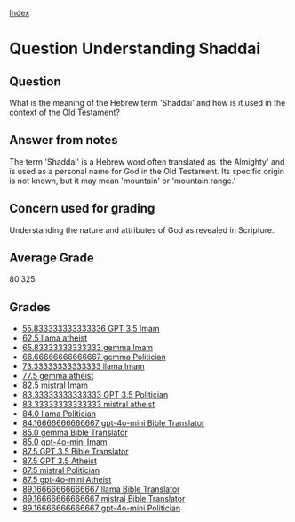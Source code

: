
[Index](../../index.md)
# Question Understanding Shaddai
## Question
What is the meaning of the Hebrew term 'Shaddai' and how is it used in the context of the Old Testament?

## Answer from notes
The term 'Shaddai' is a Hebrew word often translated as 'the Almighty' and is used as a personal name for God in the Old Testament. Its specific origin is not known, but it may mean 'mountain' or 'mountain range.'

## Concern used for grading
Understanding the nature and attributes of God as revealed in Scripture.

## Average Grade
80.325

## Grades
 * [55.833333333333336 GPT 3.5 Imam](../answers/GPT_3.5_Imam/Understanding_Shaddai.md)
 * [62.5 llama atheist](../answers/llama_atheist/Understanding_Shaddai.md)
 * [65.83333333333333 gemma Imam](../answers/gemma_Imam/Understanding_Shaddai.md)
 * [66.66666666666667 gemma Politician](../answers/gemma_Politician/Understanding_Shaddai.md)
 * [73.33333333333333 llama Imam](../answers/llama_Imam/Understanding_Shaddai.md)
 * [77.5 gemma atheist](../answers/gemma_atheist/Understanding_Shaddai.md)
 * [82.5 mistral Imam](../answers/mistral_Imam/Understanding_Shaddai.md)
 * [83.33333333333333 GPT 3.5 Politician](../answers/GPT_3.5_Politician/Understanding_Shaddai.md)
 * [83.33333333333333 mistral atheist](../answers/mistral_atheist/Understanding_Shaddai.md)
 * [84.0 llama Politician](../answers/llama_Politician/Understanding_Shaddai.md)
 * [84.16666666666667 gpt-4o-mini Bible Translator](../answers/gpt-4o-mini_Bible_Translator/Understanding_Shaddai.md)
 * [85.0 gemma Bible Translator](../answers/gemma_Bible_Translator/Understanding_Shaddai.md)
 * [85.0 gpt-4o-mini Imam](../answers/gpt-4o-mini_Imam/Understanding_Shaddai.md)
 * [87.5 GPT 3.5 Bible Translator](../answers/GPT_3.5_Bible_Translator/Understanding_Shaddai.md)
 * [87.5 GPT 3.5 Atheist](../answers/GPT_3.5_Atheist/Understanding_Shaddai.md)
 * [87.5 mistral Politician](../answers/mistral_Politician/Understanding_Shaddai.md)
 * [87.5 gpt-4o-mini Atheist](../answers/gpt-4o-mini_Atheist/Understanding_Shaddai.md)
 * [89.16666666666667 llama Bible Translator](../answers/llama_Bible_Translator/Understanding_Shaddai.md)
 * [89.16666666666667 mistral Bible Translator](../answers/mistral_Bible_Translator/Understanding_Shaddai.md)
 * [89.16666666666667 gpt-4o-mini Politician](../answers/gpt-4o-mini_Politician/Understanding_Shaddai.md)
